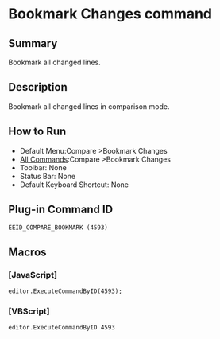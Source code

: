 # Bookmark Changes command

## Summary

Bookmark all changed lines.

## Description

Bookmark all changed lines in comparison mode.

## How to Run

- Default Menu:Compare \>Bookmark Changes
- [All Commands](../tools/all_commands):Compare \>Bookmark Changes
- Toolbar: None
- Status Bar: None
- Default Keyboard Shortcut: None

## Plug-in Command ID

```
EEID_COMPARE_BOOKMARK (4593)```

## Macros

### \[JavaScript\]

```
editor.ExecuteCommandByID(4593);
```

### \[VBScript\]

```
editor.ExecuteCommandByID 4593
```
